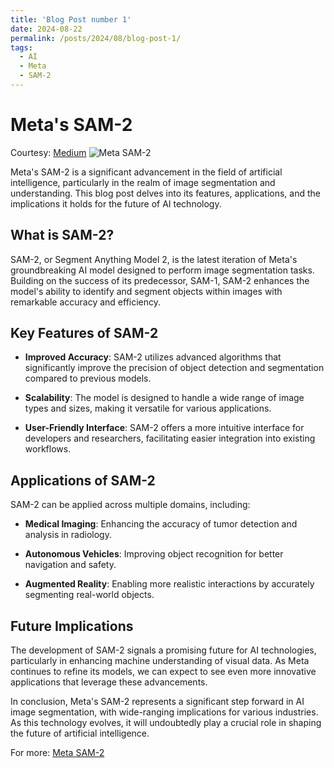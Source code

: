 ```yaml
---
title: 'Blog Post number 1'
date: 2024-08-22
permalink: /posts/2024/08/blog-post-1/
tags:
  - AI
  - Meta
  - SAM-2
---
```


# Meta's SAM-2

Courtesy: [Medium](https://medium.com/@cognidownunder/metas-sam-2-the-ai-that-can-segment-anything-even-video-61b6704b4a4f)
![Meta SAM-2](https://miro.medium.com/v2/resize:fit:2000/format:webp/1*d51FchGWJTv-KFDrcq596Q.png)

Meta's SAM-2 is a significant advancement in the field of artificial intelligence, particularly in the realm of image segmentation and understanding. This blog post delves into its features, applications, and the implications it holds for the future of AI technology.


## What is SAM-2?

SAM-2, or Segment Anything Model 2, is the latest iteration of Meta's groundbreaking AI model designed to perform image segmentation tasks. Building on the success of its predecessor, SAM-1, SAM-2 enhances the model's ability to identify and segment objects within images with remarkable accuracy and efficiency.

## Key Features of SAM-2

- **Improved Accuracy**: SAM-2 utilizes advanced algorithms that significantly improve the precision of object detection and segmentation compared to previous models. 

- **Scalability**: The model is designed to handle a wide range of image types and sizes, making it versatile for various applications.

- **User-Friendly Interface**: SAM-2 offers a more intuitive interface for developers and researchers, facilitating easier integration into existing workflows.

## Applications of SAM-2

SAM-2 can be applied across multiple domains, including:

- **Medical Imaging**: Enhancing the accuracy of tumor detection and analysis in radiology.

- **Autonomous Vehicles**: Improving object recognition for better navigation and safety.

- **Augmented Reality**: Enabling more realistic interactions by accurately segmenting real-world objects.

## Future Implications

The development of SAM-2 signals a promising future for AI technologies, particularly in enhancing machine understanding of visual data. As Meta continues to refine its models, we can expect to see even more innovative applications that leverage these advancements.

In conclusion, Meta's SAM-2 represents a significant step forward in AI image segmentation, with wide-ranging implications for various industries. As this technology evolves, it will undoubtedly play a crucial role in shaping the future of artificial intelligence.

For more: [Meta SAM-2](https://ai.meta.com/sam2/)
